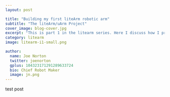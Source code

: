 ```yaml
---
layout: post

title: "Building my first liteArm robotic arm"
subtitle: "The liteArm/uArm Project"
cover_image: blog-cover.jpg
excerpt: "This is part 1 in the litearm series. Here I discuss how I printed the parts, ordered the hardware, and put the thing together!"
category: litearm
image: litearm-i1-small.png

author:
  name: Joe Norton
  twitter: joenorton
  gplus: 104323171291289633724
  bio: Chief Robot Maker
  image: jn.png
---  
```

test post